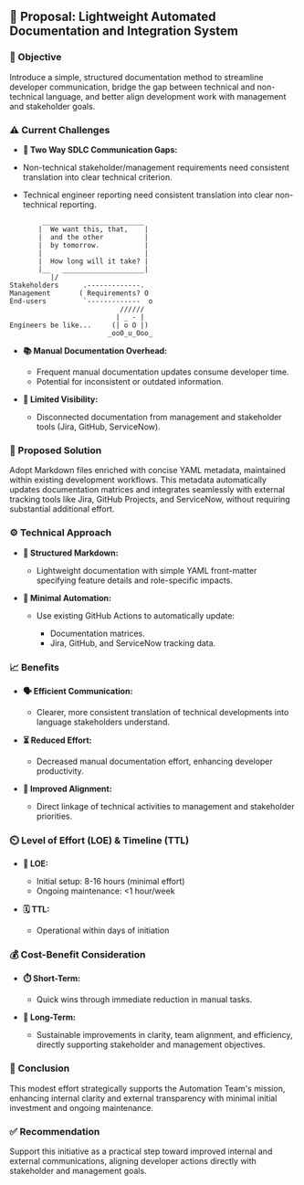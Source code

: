 ## 📄 Proposal: Lightweight Automated Documentation and Integration System

### 🎯 Objective

Introduce a simple, structured documentation method to streamline developer communication, bridge the gap between technical and non-technical language, and better align development work with management and stakeholder goals.

### ⚠️ Current Challenges

* **💬 Two Way SDLC Communication Gaps:**

* Non-technical stakeholder/management requirements need consistent translation into clear technical criterion.
* Technical engineer reporting need consistent translation into clear non-technical reporting.


```
        _________________________
       |  We want this, that,    |
       |  and the other          |
       |  by tomorrow.           |
       |                         |
       |  How long will it take? |
       |__   ____________________|
          |/
Stakeholders      .-------------.
Management       ( Requirements? O
End-users         `-------------  o
                           //////
                          | _ - |
Engineers be like...     (| o O |)
                        _ooO_u_Ooo_
```

* **📚 Manual Documentation Overhead:**

  * Frequent manual documentation updates consume developer time.
  * Potential for inconsistent or outdated information.
* **👀 Limited Visibility:**

  * Disconnected documentation from management and stakeholder tools (Jira, GitHub, ServiceNow).

### 🚀 Proposed Solution

Adopt Markdown files enriched with concise YAML metadata, maintained within existing development workflows. This metadata automatically updates documentation matrices and integrates seamlessly with external tracking tools like Jira, GitHub Projects, and ServiceNow, without requiring substantial additional effort.

### ⚙️ Technical Approach

* **📝 Structured Markdown:**

  * Lightweight documentation with simple YAML front-matter specifying feature details and role-specific impacts.
* **🤖 Minimal Automation:**

  * Use existing GitHub Actions to automatically update:

    * Documentation matrices.
    * Jira, GitHub, and ServiceNow tracking data.

### 📈 Benefits

* **🗣️ Efficient Communication:**

  * Clearer, more consistent translation of technical developments into language stakeholders understand.
* **⏳ Reduced Effort:**

  * Decreased manual documentation effort, enhancing developer productivity.
* **🔗 Improved Alignment:**

  * Direct linkage of technical activities to management and stakeholder priorities.

### ⏲️ Level of Effort (LOE) & Timeline (TTL)

* **📌 LOE:**

  * Initial setup: 8-16 hours (minimal effort)
  * Ongoing maintenance: <1 hour/week
* **🗓️ TTL:**

  * Operational within days of initiation

### 💰 Cost-Benefit Consideration

* **⏱️ Short-Term:**

  * Quick wins through immediate reduction in manual tasks.
* **🌱 Long-Term:**

  * Sustainable improvements in clarity, team alignment, and efficiency, directly supporting stakeholder and management objectives.

### 📌 Conclusion

This modest effort strategically supports the Automation Team's mission, enhancing internal clarity and external transparency with minimal initial investment and ongoing maintenance.

### ✅ Recommendation

Support this initiative as a practical step toward improved internal and external communications, aligning developer actions directly with stakeholder and management goals.

